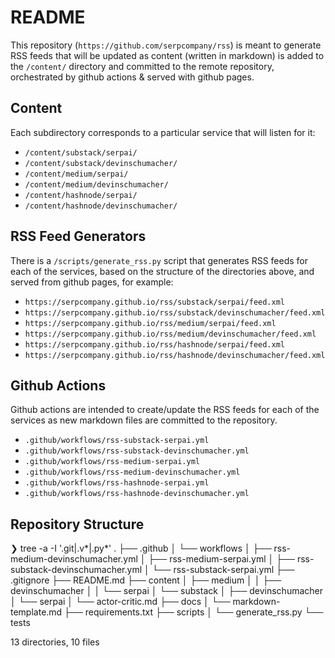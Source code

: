 # README

This repository (`https://github.com/serpcompany/rss`) is meant to generate RSS feeds that will be updated as content (written in markdown) is added to the `/content/` directory and committed to the remote repository, orchestrated by github actions & served with github pages.


## Content

Each subdirectory corresponds to a particular service that will listen for it:

- `/content/substack/serpai/`
- `/content/substack/devinschumacher/`
- `/content/medium/serpai/`
- `/content/medium/devinschumacher/`
- `/content/hashnode/serpai/`
- `/content/hashnode/devinschumacher/`


## RSS Feed Generators

There is a `/scripts/generate_rss.py` script that generates RSS feeds for each of the services, based on the structure of the directories above, and served from github pages, for example:

- `https://serpcompany.github.io/rss/substack/serpai/feed.xml`
- `https://serpcompany.github.io/rss/substack/devinschumacher/feed.xml`
- `https://serpcompany.github.io/rss/medium/serpai/feed.xml`
- `https://serpcompany.github.io/rss/medium/devinschumacher/feed.xml`
- `https://serpcompany.github.io/rss/hashnode/serpai/feed.xml`
- `https://serpcompany.github.io/rss/hashnode/devinschumacher/feed.xml`


## Github Actions

Github actions are intended to create/update the RSS feeds for each of the services as new markdown files are committed to the repository.

- `.github/workflows/rss-substack-serpai.yml`
- `.github/workflows/rss-substack-devinschumacher.yml`
- `.github/workflows/rss-medium-serpai.yml`
- `.github/workflows/rss-medium-devinschumacher.yml`
- `.github/workflows/rss-hashnode-serpai.yml`
- `.github/workflows/rss-hashnode-devinschumacher.yml`

## Repository Structure

❯ tree -a -I '.git|.v*|.py*'
.
├── .github
│   └── workflows
│       ├── rss-medium-devinschumacher.yml
│       ├── rss-medium-serpai.yml
│       ├── rss-substack-devinschumacher.yml
│       └── rss-substack-serpai.yml
├── .gitignore
├── README.md
├── content
│   ├── medium
│   │   ├── devinschumacher
│   │   └── serpai
│   └── substack
│       ├── devinschumacher
│       └── serpai
│           └── actor-critic.md
├── docs
│   └── markdown-template.md
├── requirements.txt
├── scripts
│   └── generate_rss.py
└── tests

13 directories, 10 files